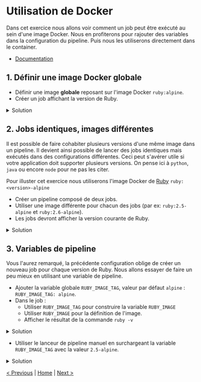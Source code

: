 # Utilisation de Docker

Dans cet exercice nous allons voir comment un job peut être exécuté au sein d'une image Docker. 
Nous en profiterons pour rajouter des variables dans la configuration du pipeline. 
Puis nous les utiliserons directement dans le container.

* [Documentation](https://docs.gitlab.com/ce/ci/docker/README.html)

## 1. Définir une image Docker globale
    
* Définir une image **globale** reposant sur l'image Docker `ruby:alpine`.  
* Créer un job affichant la version de Ruby.

<details>
<summary>Solution</summary>
<p>

```yaml
image: ruby:alpine
    
myRubyTest:
  stage: test
  script:
    - ruby -v
```

</p>
</details>

## 2. Jobs identiques, images différentes 

Il est possible de faire cohabiter plusieurs versions d'une même image dans un pipeline.
Il devient ainsi possible de lancer des jobs identiques mais exécutés dans des configurations différentes. 
Ceci peut s'avérer utile si votre application doit supporter plusieurs versions. 
On pense ici à `python`, `java` ou encore `node` pour ne pas les citer.

Pour illuster cet exercice nous utiliserons l'image Docker de [Ruby](https://hub.docker.com/_/ruby) `ruby:<version>-alpine`
 
* Créer un pipeline composé de deux jobs.
* Utiliser une image différente pour chacun des jobs (par ex: `ruby:2.5-alpine` et `ruby:2.6-alpine`).
* Les jobs devront afficher la version courante de Ruby.

<details>
<summary>Solution</summary>
<p>

```yaml
myRubyTest:2.6:
  stage: test
  image: ruby:2.6-alpine
  script:
    - ruby -v

myRubyTest:2.5:
  stage: test
  image: ruby:2.5-alpine
  script:
    - ruby -v
```

</p>
</details>

## 3. Variables de pipeline

Vous l'aurez remarqué, la précédente configuration oblige de créer un nouveau job pour chaque version de Ruby.
Nous allons essayer de faire un peu mieux en utilisant une variable de pipeline.

* Ajouter la variable globale `RUBY_IMAGE_TAG`, valeur par défaut `alpine` : `RUBY_IMAGE_TAG: alpine`. 
* Dans le job :
    * Utiliser `RUBY_IMAGE_TAG` pour construire la variable `RUBY_IMAGE`
    * Utiliser `RUBY_IMAGE` pour la définition de l'image.
    * Afficher le résultat de la commande `ruby -v`

<details>
<summary>Solution</summary>
<p>

```yaml
variables:
  RUBY_IMAGE_TAG: alpine

myRubyTest:
  stage: test
  variables:
    RUBY_IMAGE: ruby:${RUBY_IMAGE_TAG}
  image: $RUBY_IMAGE
  script:
    - ruby -v
```

</p>
</details>

* Utiliser le lanceur de pipeline manuel en surchargeant la variable `RUBY_IMAGE_TAG` avec la valeur `2.5-alpine`.

<details>
<summary>Solution</summary>
<p>

<p>
<img src="pipeline-run.png" height="200">
</p> 

... puis ...

<p>
<img src="pipeline-params.png" height="400">
</p> 

</p>
</details>

[< Previous](../exercice_1) | [Home](..) | [Next >](../exercice_3)
